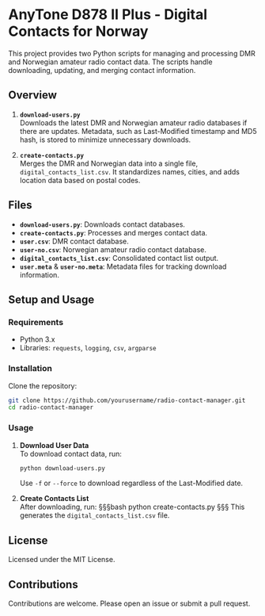 # AnyTone D878 II Plus - Digital Contacts for Norway

This project provides two Python scripts for managing and processing DMR and Norwegian amateur radio contact data. The scripts handle downloading, updating, and merging contact information.

## Overview

1. **`download-users.py`**  
   Downloads the latest DMR and Norwegian amateur radio databases if there are updates. Metadata, such as Last-Modified timestamp and MD5 hash, is stored to minimize unnecessary downloads.

2. **`create-contacts.py`**  
   Merges the DMR and Norwegian data into a single file, `digital_contacts_list.csv`. It standardizes names, cities, and adds location data based on postal codes.

## Files

- **`download-users.py`**: Downloads contact databases.
- **`create-contacts.py`**: Processes and merges contact data.
- **`user.csv`**: DMR contact database.
- **`user-no.csv`**: Norwegian amateur radio contact database.
- **`digital_contacts_list.csv`**: Consolidated contact list output.
- **`user.meta`** & **`user-no.meta`**: Metadata files for tracking download information.

## Setup and Usage

### Requirements

- Python 3.x
- Libraries: `requests`, `logging`, `csv`, `argparse`

### Installation

Clone the repository:

```bash
git clone https://github.com/yourusername/radio-contact-manager.git
cd radio-contact-manager
```

### Usage

1. **Download User Data**  
   To download contact data, run:
   ```bash
   python download-users.py
   ```
   Use `-f` or `--force` to download regardless of the Last-Modified date.

2. **Create Contacts List**  
   After downloading, run:
   §§§bash
   python create-contacts.py
   §§§
   This generates the `digital_contacts_list.csv` file.

## License

Licensed under the MIT License.

## Contributions

Contributions are welcome. Please open an issue or submit a pull request.

